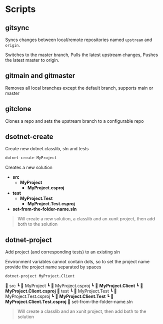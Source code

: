 # Scripts

## gitsync

Syncs changes between local/remote repositories named `upstream` and `origin`.

Switches to the master branch,
Pulls the latest upstream changes, 
Pushes the latest master to origin.

## gitmain and gitmaster

Removes all local branches except the default branch, supports main or master

## gitclone

Clones a repo and sets the upstream branch to a configurable repo

## dsotnet-create

Create new dotnet classlib, sln and tests

```sh
dotnet-create MyProject
```

Creates a new solution

- **src**
  - **MyProject**
    - **MyProject.csproj**
- **test**
  - **MyProject.Test**
    - **MyProject.Test.csproj**
- **set-from-the-folder-name.sln**

> Will create a new solution, a classlib and an xunit project, then add both to the solution

## dotnet-project

Add project (and corresponding tests) to an existing sln

Environment variables cannot contain dots, so to set the project name provide the project name separated by spaces

```sh
dotnet-project MyProject.Client
```

:open_file_folder: src
  ┗ :open_file_folder: MyProject
    ┗ :page_facing_up: MyProject.csproj
  ┗ :open_file_folder: **MyProject.Client**
    ┗ :page_facing_up: **MyProject.Client.csproj**
:open_file_folder: test
  ┗ :open_file_folder: MyProject.Test
    ┗ :page_facing_up: MyProject.Test.csproj
  ┗ :open_file_folder: **MyProject.Client.Test**
    ┗ :page_facing_up: **MyProject.Client.Test.csproj**
:page_facing_up: set-from-the-folder-name.sln

> Will create a classlib and an xunit project, then add both to the solution
